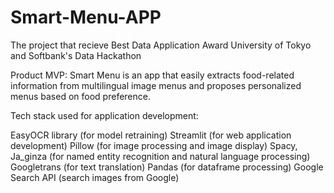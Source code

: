 # Smart-Menu-APP
The project that recieve Best Data Application Award University of Tokyo and Softbank's Data Hackathon

Product MVP: Smart Menu is an app that easily extracts food-related information from multilingual image menus and proposes personalized menus 
based on food preference.

Tech stack used for application development:

EasyOCR library (for model retraining)
Streamlit (for web application development)
Pillow (for image processing and image display)
Spacy, Ja_ginza (for named entity recognition and natural language processing)
Googletrans (for text translation)
Pandas (for dataframe processing)
Google Search API (search images from Google)
